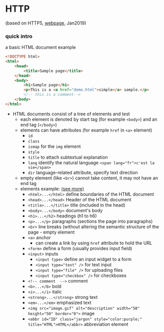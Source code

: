 # HTTP
(based on HTTP5, [webpage](https://www.w3.org/TR/html52/introduction.html), Jan2019)

### quick intro
a basic HTML document example
```HTML
<!DOCTYPE html>
<html>
    <head>
        <title>Sample page</title>
    </head>
    <body>
        <h1>Sample page</h1>
        <p>This is a <a href="demo.html">simple</a> sample.</p>
        <!-- this is a comment-->
    </body>
</html>
```

* HTML documents consist of a tree of elements and test
    * each element is denoted by start tag (for example `<body>`) and an end tag (`</body>`)
    * elements can have attributes (for example `href` in `<a>` element)
        * `id`
        * `class`
        * `ismap` for the `img` element
        * `style`
        * `title` to attach subtextual explanation
        * `lang` identify the natural language
            `<span lang="fr">c'est la vie</span>`
        * `dir` language-related attribute, specify text direction
    * empty element (like `<br>`) cannot take content, it may not have an end tag
    * elements example: [(see more)](https://en.wikipedia.org/wiki/HTML#HTML_versions_timeline)
        * `<html>...</html>` define boundaries of the HTML document
        * `<head>...</head>` Header of the HTML document
        * `<title>...</title>` title (included in the head)
        * `<body>...</body>` document's body
        * `<h1>...</h2>` headings (h1 to h6)
        * `<p>...</p>` paragraphs (sections the page into paragraphs)
        * `<br>` line breaks (without altering the semantic structure of the page - empty element
        * `<a>` anchor
            * can create a link by using `href` attribute to hold the URL
        * `<form>` define a form (usually provides input field)
        * `<input>` inputs
            * `<input type>` define an input widget to a form
            * `<input type="text" />` for text input
            * `<input type="file" />` for uploading files
            * `<input type="checkbox" />` for checkboxes
        * `<!-- comment  -->` comment
        * `<b>...</b>` bold
        * `<i>...</i>` italic
        * `<strong>...</strong>` strong text
        * `<em>...</em>` emphasized text
        * `<img src="image.gif" alt="description" width="50" height="50" border="0">` image
        * `<abbr id="ID" class="jargon" style="color:purple;" title="HTML">HTML</abbr>` abbreviation element
